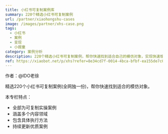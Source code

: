 ```yaml
---
title: 小红书可复制案例库
summary: 220个精选小红书可复制案例
url: /partner/xiaohongshu-cases
image: /images/partner/xhs-case.png
tags:
  - 小红书
  - 案例
  - 变现
  - 小报童
category: 案例分析
description: 220个精选小红书可复制案例，帮你快速找到适合自己的模仿对象，实现快速增长。
ref: https://xiaobot.net/p/xhs?refer=8e34cd7f-0014-4bca-bfbf-ea155de7c005
---
```


作者：@IDO老徐

精选220个小红书可复制案例(全网独一份)，帮你快速找到适合的模仿对象。

本专栏特点：
- 全部为可复制实操案例
- 涵盖多个内容领域
- 包含具体执行方法
- 持续更新优质案例
